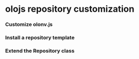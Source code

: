
# olojs repository customization

### Customize olonv.js

### Install a repository template

### Extend the Repository class
